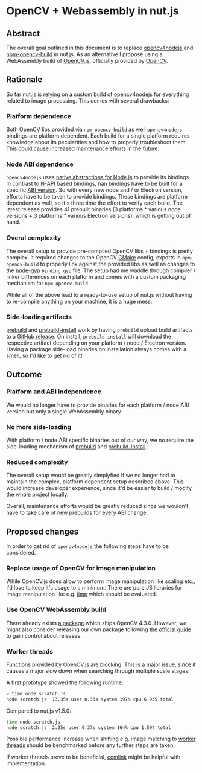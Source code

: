 # OpenCV + Webassembly in nut.js

## Abstract

The overall goal outlined in this document is to replace [opencv4nodejs](https://github.com/nut-tree/opencv4nodejs) and [npm-opencv-build](https://github.com/nut-tree/npm-opencv-build) in nut.js.
As an alternative I propose using a WebAssembly build of [OpenCV.js](https://docs.opencv.org/master/d4/da1/tutorial_js_setup.html), officially provided by [OpenCV](https://github.com/opencv/opencv).

## Rationale

So far nut.js is relying on a custom build of [opencv4nodejs](https://github.com/nut-tree/opencv4nodejs) for everything related to image processing.
This comes with several drawbacks:

### Platform dependence

Both OpenCV libs provided via `npm-opencv-build` as well `opencv4nodejs` bindings are platform dependent.
Each build for a single platform requires knowledge about its pecularities and how to properly troubleshoot them.
This could cause increased maintenance efforts in the future.

### Node ABI dependence

`opencv4nodejs` uses [native abstractions for Node.js](https://github.com/nodejs/nan) to provide its bindings.
In contrast to [N-API](https://nodejs.org/api/n-api.html) based bindings, nan bindings have to be built for a specific [ABI version](https://nodejs.org/en/download/releases/).
So with every new node and / or Electron version, efforts have to be taken to provide bindings.
These bindings are platform dependent as well, so it's three time the effort to verify each build.
The latest release provides 41 prebuilt binaries (3 platforms * various node versions + 3 platforms * various Electron versions), which is getting out of hand.

### Overal complexity

The overall setup to provide pre-compiled OpenCV libs + bindings is pretty complex.
It required changes to the OpenCV [CMake](https://cmake.org) config, exports in `npm-opencv-build` to properly link against the provided libs as well as changes to the [node-gyp](https://github.com/nodejs/node-gyp) `binding.gyp` file.
The setup had me waddle through compiler / linker differences on each platform and comes with a custom packaging mechanism for `npm-opencv-build`.

While all of the above lead to a ready-to-use setup of nut.js without having to re-compile anything on your machine, it is a huge mess.

### Side-loading artifacts

[prebuild](https://www.npmjs.com/package/prebuild) and [prebuild-install](https://www.npmjs.com/package/prebuild-install) work by having `prebuild` upload build artifacts to a [GitHub release](https://github.com/nut-tree/opencv4nodejs/releases/tag/v5.3.0-3). On install, `prebuild-install` will download the respective artifact depending on your platform / node / Electron version.
Having a package side-load binaries on installation always comes with a smell, so I'd like to get rid of it!

## Outcome

### Platform and ABI independence

We would no longer have to provide binaries for each platform / node ABI version but only a single WebAssembly binary.

### No more side-loading

With platform / node ABI specific binaries out of our way, we no require the side-loading mechanism of [prebuild](https://www.npmjs.com/package/prebuild) and [prebuild-install](https://www.npmjs.com/package/prebuild-install).

### Reduced complexity

The overall setup would be greatly simplyfied if we no longer had to maintain the complex, platform dependent setup described above.
This would increase developer experience, since it'd be easier to build / modify the whole project locally.

Overall, maintenance efforts would be greatly reduced since we wouldn't have to take care of new prebuilds for every ABI change.

## Proposed changes

In order to get rid of `opencv4nodejs` the following steps have to be considered.

### Replace usage of OpenCV for image manipulation

While OpenCV.js does allow to perform image manipulation like scaling etc., I'd love to keep it's usage to a minimum.
There are pure JS libraries for image manipulation like e.g. [jimp](https://www.npmjs.com/package/jimp) which should be evaluated.

### Use OpenCV WebAssembly build

There already exists [a package](https://www.npmjs.com/package/opencv-wasm) which ships OpenCV 4.3.0.
However, we might also consider releasing our own package following [the official guide](https://docs.opencv.org/master/d4/da1/tutorial_js_setup.html) to gain control about releases.

### Worker threads

Functions provided by OpenCV.js are blocking.
This is a major issue, since it causes a major slow down when searching through multiple scale stages.

A first prototype showed the following runtime:

```bash
> time node scratch.js
node scratch.js  13.35s user 0.33s system 197% cpu 6.935 total
```

Compared to nut.js v1.5.0:

```bash
time node scratch.js 
node scratch.js  2.25s user 0.37s system 164% cpu 1.594 total
```

Possible performance increase when shifting e.g. image matching to [worker threads](https://nodejs.org/dist/latest-v15.x/docs/api/worker_threads.html) should be benchmarked before any further steps are taken.

If worker threads prove to be beneficial, [comlink](https://github.com/GoogleChromeLabs/comlink) might be helpful with implementation.